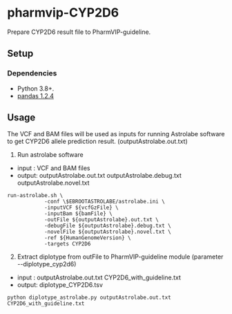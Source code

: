 # pharmvip-CYP2D6

Prepare CYP2D6 result file to PharmVIP-guideline.

## Setup

### Dependencies
*   Python 3.8+.
*   [pandas 1.2.4](https://pandas.pydata.org/)

## Usage 

The VCF and BAM files will be used as inputs for running Astrolabe software to get CYP2D6 allele prediction result. (outputAstrolabe.out.txt)
1. Run astrolabe software 
- input : VCF and BAM files
- output: outputAstrolabe.out.txt outputAstrolabe.debug.txt outputAstrolabe.novel.txt
```shell
run-astrolabe.sh \
            -conf \$EBROOTASTROLABE/astrolabe.ini \
            -inputVCF ${vcfGzFile} \
            -inputBam ${bamFile} \
            -outFile ${outputAstrolabe}.out.txt \
            -debugFile ${outputAstrolabe}.debug.txt \
            -novelFile ${outputAstrolabe}.novel.txt \
            -ref ${HumanGenomeVersion} \
            -targets CYP2D6
 ```
2. Extract diplotype from outFile to PharmVIP-guideline module (parameter --diplotype_cyp2d6)
- input : outputAstrolabe.out.txt CYP2D6_with_guideline.txt
- output: diplotype_CYP2D6.tsv
```shell
python diplotype_astrolabe.py outputAstrolabe.out.txt CYP2D6_with_guideline.txt
```

